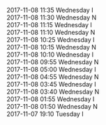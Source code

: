 2017-11-08 11:35 Wednesday  I  
2017-11-08 11:30 Wednesday  N  
2017-11-08 11:15 Wednesday  I  
2017-11-08 11:10 Wednesday  N  
2017-11-08 10:25 Wednesday  I  
2017-11-08 10:15 Wednesday  N  
2017-11-08 10:10 Wednesday  I  
2017-11-08 09:55 Wednesday  N  
2017-11-08 05:00 Wednesday  I  
2017-11-08 04:55 Wednesday  N  
2017-11-08 03:45 Wednesday  I  
2017-11-08 03:40 Wednesday  N  
2017-11-08 01:55 Wednesday  I  
2017-11-08 01:50 Wednesday  N  
2017-11-07 19:10 Tuesday  I  
